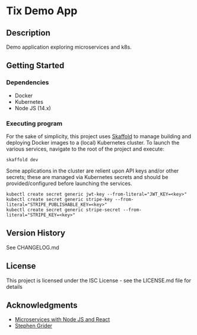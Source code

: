 # Tix Demo App

## Description

Demo application exploring microservices and k8s.

## Getting Started

### Dependencies

* Docker
* Kubernetes
* Node JS (14.x)

### Executing program

For the sake of simplicity, this project uses [Skaffold](https://skaffold.dev) to manage building and deploying Docker images to a (local) Kubernetes cluster. To launch the various services, navigate to the root of the project and execute:
```
skaffold dev
```

Some applications in the cluster are relient upon API keys and/or other secrets; these are managed via Kubernetes secrets and should be provided/configured before launching the services.
```
kubectl create secret generic jwt-key --from-literal="JWT_KEY=<key>"
kubectl create secret generic stripe-key --from-literal="STRIPE_PUBLISHABLE_KEY=<key>"
kubectl create secret generic stripe-secret --from-literal="STRIPE_KEY=<key>"
```

## Version History

See CHANGELOG.md

## License

This project is licensed under the ISC License - see the LICENSE.md file for details

## Acknowledgments

* [Microservices with Node JS and React](https://www.udemy.com/course/microservices-with-node-js-and-react)
* [Stephen Grider](https://github.com/stephengrider)
